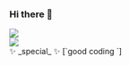 ### Hi there 👋
<picture>
  <source media="(prefers-color-scheme: dark)" srcset="https://github-readme-stats-one-bice.vercel.app/api?username=jamshdbek&show_icons=true&theme=onedark&role=OWNER,ORGANIZATION_MEMBER,COLLABORATOR">
  <img src="https://github-readme-stats-one-bice.vercel.app/api?username=jamshdbek&show_icons=true&role=OWNER,ORGANIZATION_MEMBER,COLLABORATOR">
</picture>

</br>

<picture>
  <source media="(prefers-color-scheme: dark)" srcset="https://github-readme-stats-one-bice.vercel.app/api/top-langs/?username=jamshdbek&layout=compact&exclude_repo=Hardware-Course&theme=onedark&hide=Jupyter%20Notebook,MATLAB&role=OWNER,ORGANIZATION_MEMBER&langs_count=10">
  <img src="https://github-readme-stats-one-bice.vercel.app/api/top-langs/?username=jamshdbek&layout=compact&exclude_repo=Hardware-Course&hide=Jupyter%20Notebook,MATLAB&role=OWNER,ORGANIZATION_MEMBER&langs_count=10">
</picture>
<br/>
 ✨ _special_ ✨ 
[`good coding `]
<!-- <picture>
  <source media="(prefers-color-scheme: dark)" srcset="https://github-readme-stats-one-bice.vercel.app/api?username=yujincheng08&show_icons=true&theme=onedark&role=OWNER,ORGANIZATION_MEMBER,COLLABORATOR">
  <img src="https://github-readme-stats-one-bice.vercel.app/api?username=taidous&show_icons=true&role=OWNER,ORGANIZATION_MEMBER,COLLABORATOR">
</picture> -->



 
